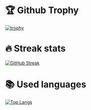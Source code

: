 # 🏆 Github Trophy
[![trophy](https://github-profile-trophy.vercel.app/?username=NikitaZotov)](https://github.com/NikitaZotov/github-profile-trophy)

# 🔥 Streak stats
[![GitHub Streak](https://github-readme-streak-stats.herokuapp.com/?user=NikitaZotov)](https://git.io/streak-stats)

# 📚 Used languages
[![Top Langs](https://github-readme-stats.vercel.app/api/top-langs/?username=NikitaZotov&layout=compact)](https://github.com/anuraghazra/github-readme-stats)
